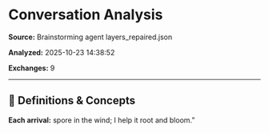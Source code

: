# Conversation Analysis

**Source:** Brainstorming agent layers_repaired.json

**Analyzed:** 2025-10-23 14:38:52

**Exchanges:** 9

---

## 📖 Definitions & Concepts

**Each arrival:** spore in the wind; I help it root and bloom.”

